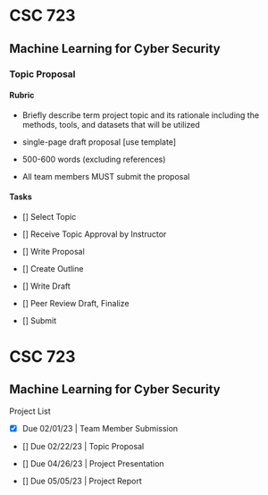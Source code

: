 # CSC 723
## Machine Learning for Cyber Security

### Topic Proposal

#### Rubric

- Briefly describe term project topic and its rationale including the methods, tools, and datasets that will be utilized

- single-page draft proposal [use template]
- 500-600 words (excluding references) 

- All team members MUST submit the proposal


#### Tasks

- []  Select Topic

- []  Receive Topic Approval by Instructor

- []  Write Proposal

- []	Create Outline

- []	Write Draft

- []	Peer Review Draft, Finalize
	
- []  Submit 


# CSC 723
## Machine Learning for Cyber Security

Project List

- [X] Due 02/01/23  |   Team Member Submission

- []  Due 02/22/23  |   Topic Proposal

- []  Due 04/26/23  |   Project Presentation

- []  Due 05/05/23  |   Project Report
